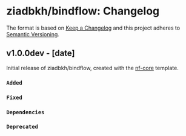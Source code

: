 # ziadbkh/bindflow: Changelog

The format is based on [Keep a Changelog](https://keepachangelog.com/en/1.0.0/)
and this project adheres to [Semantic Versioning](https://semver.org/spec/v2.0.0.html).

## v1.0.0dev - [date]

Initial release of ziadbkh/bindflow, created with the [nf-core](https://nf-co.re/) template.

### `Added`

### `Fixed`

### `Dependencies`

### `Deprecated`
